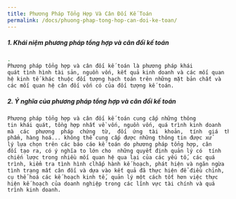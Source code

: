```yaml
---
title: Phương Pháp Tổng Hợp Và Cân Đối Kế Toán
permalink: /docs/phuong-phap-tong-hop-can-doi-ke-toan/
---
```


<div class="note info">
  <h5>1. Khái niệm phương pháp tổng hợp và cân đối kế toán </h5>
</div>

```sh
.
Phương pháp tổng hợp và cân đối kế toán là phương pháp khái 
quát tình hình tài sản, nguồn vốn, kết quả kinh doanh và các mối quan 
hệ kinh tế khác thuộc đối tượng hạch toán trên những mặt bản chất và 
các mối quan hệ cân đối vốn có của đối tượng kế toán. 

```

<div class="note info">
  <h5>2. Ý nghĩa của phương pháp tổng hợp và cân đối kế toán </h5>
</div>

```sh
Phương pháp tổng hợp và cân đối kế toán cung cấp những thông 
tin khái quát, tồng hợp nhất về vốn, nguồn vốn, quá trình kinh doanh 
mà  các  phương  pháp  chứng  từ,  đối  ứng  tài  khoản,  tính  giá  thành 
phẩm, hàng hoá... không thể cung cấp được những thông tin được xử 
lý lựa chọn trên các báo cáo kế toán do phương pháp tổng hợp, cân 
đối tạo ra, có ý nghĩa to lớn cho  những quyết định quản lý có  tính 
chiến lược trong nhiều mối quan hệ qua lại của các yếu tố, các quá 
trình, kiểm tra tình hình clhấp hành kế hoạch, phát hiện và ngăn ngừa 
tình trạng mất cân đối và dựa vào kết quả đã thực hiện để điều chỉnh, 
cụ thể hoá các kế hoạch kinh tế, quản lý một cách tốt hơn việc thực 
hiện kế hoạch của doanh nghiệp trong các lĩnh vực tài chính và quá 
trình kinh doanh. 
```

